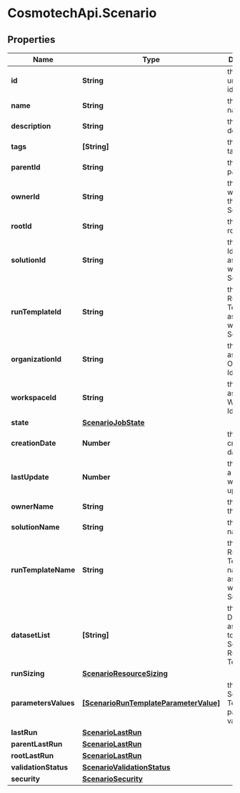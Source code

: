 # CosmotechApi.Scenario

## Properties

Name | Type | Description | Notes
------------ | ------------- | ------------- | -------------
**id** | **String** | the Scenario unique identifier | [optional] [readonly] 
**name** | **String** | the Scenario name | [optional] 
**description** | **String** | the Scenario description | [optional] 
**tags** | **[String]** | the list of tags | [optional] 
**parentId** | **String** | the Scenario parent id | [optional] 
**ownerId** | **String** | the user id which own this Scenario | [optional] [readonly] 
**rootId** | **String** | the scenario root id | [optional] [readonly] 
**solutionId** | **String** | the Solution Id associated with this Scenario | [optional] [readonly] 
**runTemplateId** | **String** | the Solution Run Template Id associated with this Scenario | [optional] 
**organizationId** | **String** | the associated Organization Id | [optional] [readonly] 
**workspaceId** | **String** | the associated Workspace Id | [optional] [readonly] 
**state** | [**ScenarioJobState**](ScenarioJobState.md) |  | [optional] 
**creationDate** | **Number** | the Scenario creation date | [optional] [readonly] 
**lastUpdate** | **Number** | the last time a Scenario was updated | [optional] [readonly] 
**ownerName** | **String** | the name of the owner | [optional] [readonly] 
**solutionName** | **String** | the Solution name | [optional] [readonly] 
**runTemplateName** | **String** | the Solution Run Template name associated with this Scenario | [optional] [readonly] 
**datasetList** | **[String]** | the list of Dataset Id associated to this Scenario Run Template | [optional] 
**runSizing** | [**ScenarioResourceSizing**](ScenarioResourceSizing.md) |  | [optional] 
**parametersValues** | [**[ScenarioRunTemplateParameterValue]**](ScenarioRunTemplateParameterValue.md) | the list of Solution Run Template parameters values | [optional] 
**lastRun** | [**ScenarioLastRun**](ScenarioLastRun.md) |  | [optional] 
**parentLastRun** | [**ScenarioLastRun**](ScenarioLastRun.md) |  | [optional] 
**rootLastRun** | [**ScenarioLastRun**](ScenarioLastRun.md) |  | [optional] 
**validationStatus** | [**ScenarioValidationStatus**](ScenarioValidationStatus.md) |  | [optional] 
**security** | [**ScenarioSecurity**](ScenarioSecurity.md) |  | [optional] 


